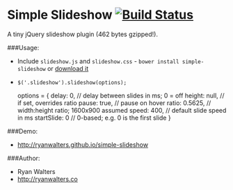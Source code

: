 # Simple Slideshow [![Build Status](https://travis-ci.org/ryanwalters/simple-slideshow.svg?branch=master)](https://travis-ci.org/ryanwalters/simple-slideshow)

A tiny jQuery slideshow plugin (462 bytes gzipped!).

###Usage:

- Include `slideshow.js` and `slideshow.css` - `bower install simple-slideshow` or [download it](https://github.com/ryanwalters/simple-slideshow/archive/0.1.4.zip)
- `$('.slideshow').slideshow(options);`

    options = {
        delay: 0,       // delay between slides in ms; 0 = off
        height: null,   // if set, overrides ratio
        pause: true,    // pause on hover
        ratio: 0.5625,  // width:height ratio; 1600x900 assumed
        speed: 400,     // default slide speed in ms
        startSlide: 0   // 0-based; e.g. 0 is the first slide
    }

###Demo:

- http://ryanwalters.github.io/simple-slideshow

###Author:

- Ryan Walters
- http://ryanwalters.co